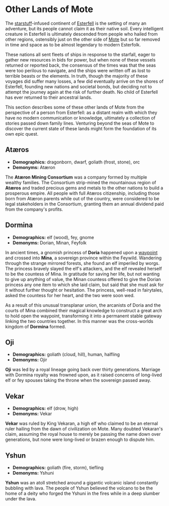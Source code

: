 # Other Lands of Mote

The [starstuff](../ch-6-mote-treasures/starstuff.md)-infused continent of [Esterfell](index.md) is the setting of many an adventure, but its people cannot claim it as their native soil. Every intelligent creature in Esterfell is ultimately descended from people who hailed from other regions, ostensibly just on the other side of [Mote](../ch-1-welcome-to-mote/cosmology/mote.md) but so far removed in time and space as to be almost legendary to modern Esterfolk.

These nations all sent fleets of ships in response to the starfall, eager to gather new resources in bids for power, but when none of these vessels returned or reported back, the consensus of the times was that the seas were too perilous to navigate, and the ships were written off as lost to terrible beasts or the elements. In truth, though the majority of these voyages did suffer many losses, a few did eventually arrive on the shores of Esterfell, founding new nations and societal bonds, but deciding not to attempt the journey again at the risk of further death. No child of Esterfell has ever returned to their ancestral lands.

This section describes some of these other lands of Mote from the perspective of a person from Esterfell: as a distant realm with which they have no modern communication or knowledge, ultimately a collection of stories passed down family lines. Venturing beyond the seas of Mote to discover the current state of these lands might form the foundation of its own epic quest.

## Atæros

- **Demographics:** dragonborn, dwarf, goliath (frost, stone), orc
- **Demonyms:** Atæron

The **Atæron Mining Consortium** was a company formed by multiple wealthy families. The Consortium strip-mined the mountainous region of **Atæros** and traded precious gems and metals to the other nations to build a prosperous empire. All people with full Atæros citizenship, including those born from Atæron parents while out of the country, were considered to be legal stakeholders in the Consortium, granting them an annual dividend paid from the company's profits.

## Dormina

- **Demographics:** elf (wood), fey, gnome
- **Demonyms:** Dorian, Minan, Feyfolk

In ancient times, a gnomish princess of **Doria** happened upon a [waypoint](../ch-3-stories-of-mote/waypoints.md) and crossed into **Mina**, a sovereign province within the Feywild. Wandering through the strange mirrored forests, she found an elf imperiled by worgs. The princess bravely slayed the elf's attackers, and the elf revealed herself to be the countess of Mina. In gratitude for saving her life, but not wanting to give up anything of value, the Minan countess offered to give the Dorian princess any one item to which she laid claim, but said that she must ask for it without further thought or hesitation. The princess, well-read in fairytales, asked the countess for her heart, and the two were soon wed.

As a result of this unusual transplanar union, the arcanists of Doria and the courts of Mina combined their magical knowledge to construct a great arch to hold open the waypoint, transforming it into a permanent stable gateway linking the two countries together. In this manner was the cross-worlds kingdom of **Dormina** formed.

## Oji

- **Demographics:** goliath (cloud, hill), human, halfling
- **Demonyms:** Ojir

**Oji** was led by a royal lineage going back over thirty generations. Marriage with Dormina royalty was frowned upon, as it raised concerns of long-lived elf or fey spouses taking the throne when the sovereign passed away.

## Vekar

- **Demographics:** elf (drow, high)
- **Demonyms:** Vekar

**Vekar** was ruled by King Vekaran, a high elf who claimed to be an eternal ruler hailing from the dawn of civilization on Mote. Many doubted Vekaran's claim, assuming the royal house to merely be passing the name down over generations, but none were long-lived or brazen enough to dispute him.

## Yshun

- **Demographics:** goliath (fire, storm), tiefling
- **Demonyms:** Yshuni

**Yshun** was an atoll stretched around a gigantic volcanic island constantly bubbling with lava. The people of Yshun believed the volcano to be the home of a deity who forged the Yshuni in the fires while in a deep slumber under the lava.
